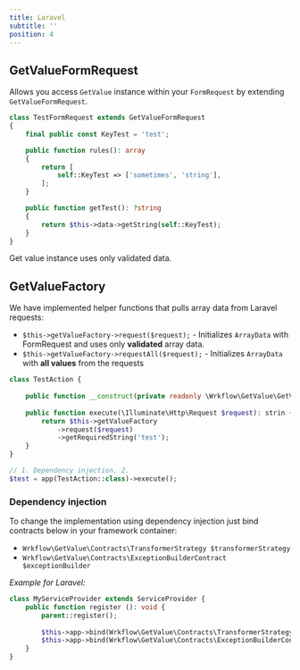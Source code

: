 ```yaml
---
title: Laravel
subtitle: ''
position: 4
---
```


## GetValueFormRequest

Allows you access `GetValue` instance within your `FormRequest` by extending `GetValueFormRequest`.

```php
class TestFormRequest extends GetValueFormRequest
{
    final public const KeyTest = 'test';

    public function rules(): array
    {
        return [
            self::KeyTest => ['sometimes', 'string'],
        ];
    }

    public function getTest(): ?string
    {
        return $this->data->getString(self::KeyTest);
    }
}
```

Get value instance uses only validated data.

## GetValueFactory

We have implemented helper functions that pulls array data from Laravel requests:

- `$this->getValueFactory->request($request);` - Initializes `ArrayData` with FormRequest and uses only **validated**
  array data.
- `$this->getValueFactory->requestAll($request);` - Initializes `ArrayData` with **all values** from the requests

```php
class TestAction {
       
    public function __construct(private readonly \Wrkflow\GetValue\GetValueFactory $getValueFactory) {}
    
    public function execute(\Illuminate\Http\Request $request): strin {
        return $this->getValueFactory
            ->request($request)
            ->getRequiredString('test');
    }
}

// 1. Dependency injection, 2. 
$test = app(TestAction::class)->execute();
```

### Dependency injection

To change the implementation using dependency injection just bind contracts below in your framework container:

- `Wrkflow\GetValue\Contracts\TransformerStrategy $transformerStrategy`
- `Wrkflow\GetValue\Contracts\ExceptionBuilderContract $exceptionBuilder`

*Example for Laravel:*

```php
class MyServiceProvider extends ServiceProvider {
    public function register (): void {
        parent::register();
        
        $this->app->bind(Wrkflow\GetValue\Contracts\TransformerStrategy::class, MyTransformerStrategy::class);
        $this->app->bind(Wrkflow\GetValue\Contracts\ExceptionBuilderContract::class, MyExceptionBuilder::class);
    }
}
```
